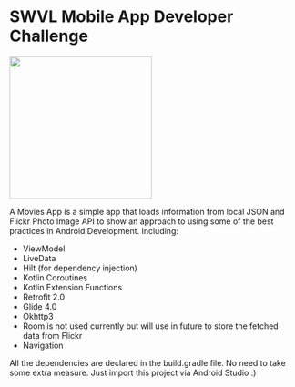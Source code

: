 # SWVL Mobile App Developer Challenge

<img src="https://github.com/CHRehan/Movies-App/blob/master/demo%20video.gif" width="250"/>



A Movies App is a simple app that loads information from local JSON and Flickr Photo Image API to show an approach to using some of the best practices in Android Development. 
Including:  
 * ViewModel
 * LiveData
 * Hilt (for dependency injection)
 * Kotlin Coroutines
 * Kotlin Extension Functions
 * Retrofit 2.0
 * Glide 4.0
 * Okhttp3
 * Room is not used currently but will use in future to store the fetched data from Flickr
 * Navigation

 
All the dependencies are declared in the build.gradle file. No need to take some extra measure. 
Just import this project via Android Studio :)
 
